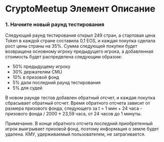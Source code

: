 # CryptoMeetup Элемент Описание

### 1. Начните новый раунд тестирования

Следующий раунд тестирования открыл 249 стран, а стартовая цена Token в каждой стране составила 0,1 EOS, и каждая покупка сделала рост цены страны на 35%. Сумма следующей покупки будет возвращена основному игроку предыдущего игрока, а добавленная стоимость будет распределена следующим образом:

*   50% предыдущему игроку
*   30% держателям CMU
*   10% в призовой фонд
*   5% дали последний раунд тестирования
*   5% для судей

В новом раунде тестов добавлен обратный отсчет, и каждая покупка сбрасывает обратный отсчет. Время обратного отсчета зависит от размера призового фонда, следующего за t = 1 мин + 24 часа - призового фонда / 2000 * 23,59 часа, от 24 часов до 1 минуты.

Примечание. В конце обратного отсчета последний приобретенный игрок выигрывает призовой фонд, поэтому информация о земле будет удалена. КМУ, удерживаемый пользователем, не затрагивается.